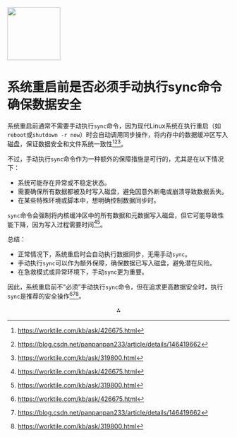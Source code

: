 <img src="https://r2cdn.perplexity.ai/pplx-full-logo-primary-dark%402x.png" class="logo" width="120"/>

# 系统重启前是否必须手动执行sync命令确保数据安全

系统重启前通常不需要手动执行`sync`命令，因为现代Linux系统在执行重启（如`reboot`或`shutdown -r now`）时会自动调用同步操作，将内存中的数据缓冲区写入磁盘，保证数据安全和文件系统一致性[^1][^3][^5]。

不过，手动执行`sync`命令作为一种额外的保障措施是可行的，尤其是在以下情况下：

- 系统可能存在异常或不稳定状态。
- 需要确保所有数据都被及时写入磁盘，避免因意外断电或崩溃导致数据丢失。
- 在某些特殊环境或脚本中，想明确控制数据同步时。

`sync`命令会强制将内核缓冲区中的所有数据和元数据写入磁盘，但它可能导致性能下降，因为写入过程需要时间[^1][^5]。

总结：

- 正常情况下，系统重启时会自动执行数据同步，无需手动`sync`。
- 手动执行`sync`可以作为额外保障，确保数据已写入磁盘，避免潜在风险。
- 在急救模式或异常环境下，手动`sync`更为重要。

因此，系统重启前不“必须”手动执行`sync`命令，但在追求更高数据安全时，执行`sync`是推荐的安全操作[^1][^3][^5]。

<div style="text-align: center">⁂</div>

[^1]: https://worktile.com/kb/ask/426675.html

[^2]: https://blog.csdn.net/jk110333/article/details/7668637

[^3]: https://blog.csdn.net/panpanpan233/article/details/146419662

[^4]: https://www.cnblogs.com/zhouhbing/p/3909408.html

[^5]: https://worktile.com/kb/ask/319800.html

[^6]: https://www.cnblogs.com/senior-engineer/p/6206343.html

[^7]: https://my.oschina.net/emacs_8875597/blog/17485164

[^8]: https://www.linuxcool.com/sync

